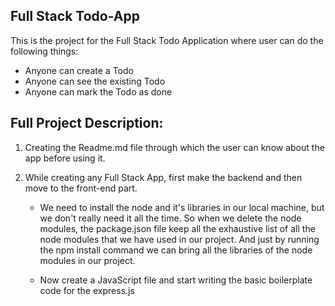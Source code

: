 ## Full Stack Todo-App
This is the project for the Full Stack Todo Application where user can do the following things:

- Anyone can create a Todo
- Anyone can see the existing Todo
- Anyone can mark the Todo as done

## Full Project Description:
1. Creating the Readme.md file through which the user can know about the app before using it.
2. While creating any Full Stack App, first make the backend and then move to the front-end part.

    - We need to install the node and it's libraries in our local machine, but we don't really need it all the time. So when we delete the node   modules, the package.json file keep all the exhaustive list of all the node modules that we have used in our project. And just by running the npm install command we can bring all the libraries of the node modules in our project.

    - Now create a JavaScript file and start writing the basic boilerplate code for the express.js
    